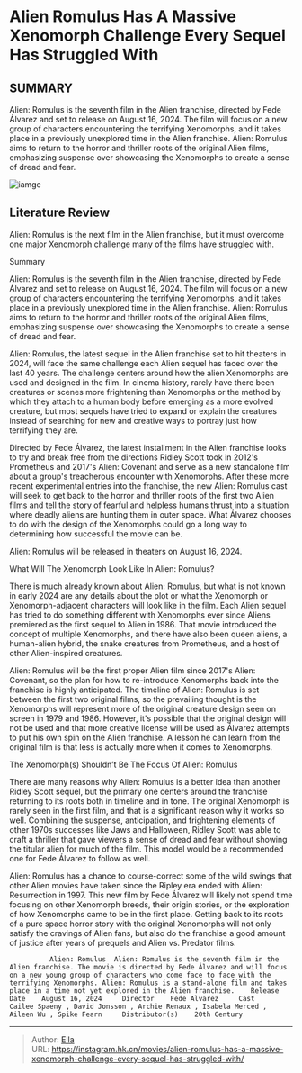 # Alien Romulus Has A Massive Xenomorph Challenge Every Sequel Has Struggled With


## SUMMARY 



  Alien: Romulus is the seventh film in the Alien franchise, directed by Fede Álvarez and set to release on August 16, 2024.   The film will focus on a new group of characters encountering the terrifying Xenomorphs, and it takes place in a previously unexplored time in the Alien franchise.   Alien: Romulus aims to return to the horror and thriller roots of the original Alien films, emphasizing suspense over showcasing the Xenomorphs to create a sense of dread and fear.  

![iamge]()

## Literature Review

Alien: Romulus is the next film in the Alien franchise, but it must overcome one major Xenomorph challenge many of the films have struggled with.


Summary

  Alien: Romulus is the seventh film in the Alien franchise, directed by Fede Álvarez and set to release on August 16, 2024.   The film will focus on a new group of characters encountering the terrifying Xenomorphs, and it takes place in a previously unexplored time in the Alien franchise.   Alien: Romulus aims to return to the horror and thriller roots of the original Alien films, emphasizing suspense over showcasing the Xenomorphs to create a sense of dread and fear.  





Alien: Romulus, the latest sequel in the Alien franchise set to hit theaters in 2024, will face the same challenge each Alien sequel has faced over the last 40 years. The challenge centers around how the alien Xenomorphs are used and designed in the film. In cinema history, rarely have there been creatures or scenes more frightening than Xenomorphs or the method by which they attach to a human body before emerging as a more evolved creature, but most sequels have tried to expand or explain the creatures instead of searching for new and creative ways to portray just how terrifying they are.




Directed by Fede Álvarez, the latest installment in the Alien franchise looks to try and break free from the directions Ridley Scott took in 2012&#39;s Prometheus and 2017&#39;s Alien: Covenant and serve as a new standalone film about a group&#39;s treacherous encounter with Xenomorphs. After these more recent experimental entries into the franchise, the new Alien: Romulus cast will seek to get back to the horror and thriller roots of the first two Alien films and tell the story of fearful and helpless humans thrust into a situation where deadly aliens are hunting them in outer space. What Álvarez chooses to do with the design of the Xenomorphs could go a long way to determining how successful the movie can be.



Alien: Romulus will be released in theaters on August 16, 2024.





 What Will The Xenomorph Look Like In Alien: Romulus? 
          




There is much already known about Alien: Romulus, but what is not known in early 2024 are any details about the plot or what the Xenomorph or Xenomorph-adjacent characters will look like in the film. Each Alien sequel has tried to do something different with Xenomorphs ever since Aliens premiered as the first sequel to Alien in 1986. That movie introduced the concept of multiple Xenomorphs, and there have also been queen aliens, a human-alien hybrid, the snake creatures from Prometheus, and a host of other Alien-inspired creatures.

Alien: Romulus will be the first proper Alien film since 2017&#39;s Alien: Covenant, so the plan for how to re-introduce Xenomorphs back into the franchise is highly anticipated. The timeline of Alien: Romulus is set between the first two original films, so the prevailing thought is the Xenomorphs will represent more of the original creature design seen on screen in 1979 and 1986. However, it&#39;s possible that the original design will not be used and that more creative license will be used as Álvarez attempts to put his own spin on the Alien franchise. A lesson he can learn from the original film is that less is actually more when it comes to Xenomorphs.






 The Xenomorph(s) Shouldn’t Be The Focus Of Alien: Romulus 
          

There are many reasons why Alien: Romulus is a better idea than another Ridley Scott sequel, but the primary one centers around the franchise returning to its roots both in timeline and in tone. The original Xenomorph is rarely seen in the first film, and that is a significant reason why it works so well. Combining the suspense, anticipation, and frightening elements of other 1970s successes like Jaws and Halloween, Ridley Scott was able to craft a thriller that gave viewers a sense of dread and fear without showing the titular alien for much of the film. This model would be a recommended one for Fede Álvarez to follow as well.

Alien: Romulus has a chance to course-correct some of the wild swings that other Alien movies have taken since the Ripley era ended with Alien: Resurrection in 1997. This new film by Fede Álvarez will likely not spend time focusing on other Xenomorph breeds, their origin stories, or the exploration of how Xenomorphs came to be in the first place. Getting back to its roots of a pure space horror story with the original Xenomorphs will not only satisfy the cravings of Alien fans, but also do the franchise a good amount of justice after years of prequels and Alien vs. Predator films.




              Alien: Romulus  Alien: Romulus is the seventh film in the Alien franchise. The movie is directed by Fede Álvarez and will focus on a new young group of characters who come face to face with the terrifying Xenomorphs. Alien: Romulus is a stand-alone film and takes place in a time not yet explored in the Alien franchise.    Release Date    August 16, 2024     Director    Fede Alvarez     Cast    Cailee Spaeny , David Jonsson , Archie Renaux , Isabela Merced , Aileen Wu , Spike Fearn     Distributor(s)    20th Century      


---

> Author: [Ella](https://instagram.hk.cn/)  
> URL: https://instagram.hk.cn/movies/alien-romulus-has-a-massive-xenomorph-challenge-every-sequel-has-struggled-with/  

